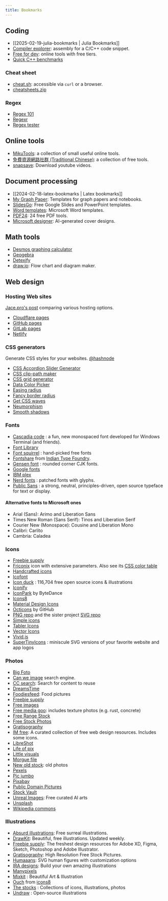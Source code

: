 ```yaml
---
title: Bookmarks
---
```


## Coding

- [[2025-02-19-julia-bookmarks | Julia Bookmarks]]
- [Compiler explorer](https://godbolt.org/): assembly for a C/C++ code snippet.
- [Free for dev](https://free-for.dev/): online tools with free tiers.
- [Quick C++ benchmarks](https://quick-bench.com/)

### Cheat sheet

- [cheat.sh](https://cheat.sh/): accessible via `curl` or a browser.
- [cheatsheets.zip](https://cheatsheets.zip/)

### Regex

- [Regex 101](https://regex101.com/)
- [Regexr](https://regexr.com/)
- [Regex tester](https://www.regextester.com/)

## Online tools

- [MikuTools](https://tools.miku.ac/): a collection of small useful online tools.
- [免費資源網路社群 (Traditional Chinese)](https://free.com.tw/): a collection of free tools.
- [snapsave](https://snapsave.io): Download youtube videos.

## Document processing

- [[2024-02-18-latex-bookmarks | Latex bookmarks]]
- [My Graph Paper](https://www.mygraphpaper.com/): Templates for graph papers and notebooks.
- [SlidesGo](https://slidesgo.com/): Free Google Slides and PowerPoint templates.
- [Word templates](https://www.vertex42.com/WordTemplates/): Microsoft Word templates.
- [PDF24](https://tools.pdf24.org/en/): 24 free PDF tools.
- [Microsoft designer](https://designer.microsoft.com/): AI-generated cover designs.

## Math tools

- [Desmos graphing calculator](https://www.desmos.com/calculator)
- [Geogebra](https://www.geogebra.org/)
- [Detexify](https://detexify.kirelabs.org/classify.html)
- [draw.io](https://www.draw.io/): Flow chart and diagram maker.

## Web design

### Hosting Web sites

[Jace.pro's post](https://jace.pro/post/2020-12-17-cloudflare-pages-netlify-zeit-github-pages-and-gitlab-pages-where-to-host/) comparing various hosting options.

- [Cloudflare pages](https://pages.cloudflare.com)
- [GitHub pages](https://docs.github.com/en/pages)
- [GitLab pages](https://docs.gitlab.com/ee/user/project/pages/)
- [Netlify](https://www.netlify.com/)

### CSS generators

Generate CSS styles for your websites. [@hashnode](https://denic.hashnode.dev/css-generators)

- [CSS Accordion Slider Generator](https://accordionslider.com/)
- [CSS clip-path maker](https://bennettfeely.com/clippy/)
- [CSS grid generator](https://cssgrid-generator.netlify.app/)
- [Data Color Picker](https://learnui.design/tools/data-color-picker.html)
- [Easing radius](https://larsenwork.com/easing-gradients)
- [Fancy border radius](https://9elements.github.io/fancy-border-radius/)
- [Get CSS waves](https://getwaves.io/)
- [Neumorphism](https://neumorphism.io/)
- [Smooth shadows](https://shadows.brumm.af/)

### Fonts

- [Cascadia code](https://github.com/microsoft/cascadia-code) : a fun, new monospaced font developed for Windows Terminal (and friends).
- [Font Library](https://fontlibrary.dev/)
- [Font squirrel](https://www.fontsquirrel.com/) : hand-picked free fonts
- [Fontshare](https://www.fontshare.com/) from [Indian Type Foundry](https://www.indiantypefoundry.com/).
- [Gensen font](https://github.com/ButTaiwan/gensen-font) : rounded corner CJK fonts.
- [Google fonts](https://fonts.google.com/)
- [IBM plex](https://github.com/IBM/plex)
- [Nerd fonts](https://www.nerdfonts.com/) : patched fonts with glyphs.
- [Public Sans](https://github.com/uswds/public-sans) : a strong, neutral, principles-driven, open source typeface for text or display.

#### Alternative fonts to Microsoft ones

- Arial (Sans): Arimo and Liberation Sans
- Times New Roman (Sans Serif): Tinos and Liberation Serif
- Courier New (Monospace): Cousine and Liberation Mono
- Calibri: Carlito
- Cambria: Caladea

### Icons

- [Freebie supply](https://freebiesupply.com/)
- [Friconix](https://friconix.com/) icon with extensive parameters. Also see its [CSS color table](https://lucidar.me/en/web-dev/css-color-list/)
- [Handcrafted icons](https://www.zwicon.com/)
- [Icofont](https://icofont.com/)
- [Icon duck](https://iconduck.com) : 116,704 free open source icons & illustrations
- [Iconify](https://iconify.design/)
- [IconPark](https://iconpark.bytedance.com/official) by ByteDance
- [Icons8](https://icons8.com/)
- [Material Design Icons](https://materialdesignicons.com/)
- [Octicons](https://primer.style/octicons/) by GitHub
- [PNG repo](https://www.pngrepo.com/) and the sister project [SVG repo](https://www.svgrepo.com/)
- [Simple icons](https://simpleicons.org/)
- [Tabler Icons](https://tabler.io/icons)
- [Vector Icons](https://iconscout.com/unicons)
- [Vivid.js](https://webkul.github.io/vivid/)
- [SuperTinyIcons](https://github.com/edent/SuperTinyIcons) : miniscule SVG versions of your favorite website and app logos

### Photos

- [Big Foto](https://bigfoto.com/)
- [Can we image](https://canweimage.com/) search engine.
- [CC search](https://search.creativecommons.org/): Search for content to reuse
- [DreamsTime](https://www.dreamstime.com/)
- [Foodiesfeed](http://foodiesfeed.com/): Food pictures
- [Freebie supply](https://freebiesupply.com/)
- [Free images](https://www.freeimages.com/)
- [Free media goo](https://www.freemediagoo.com/): includes texture photos (e.g. rust, concrete)
- [Free Range Stock](https://freerangestock.com/)
- [Free Stock Photos](https://picjumbo.com/)
- [Gratisography](https://gratisography.com/)
- [IM free](https://imcreator.com/free): A curated collection of free web design resources. Includes some icons.
- [LibreShot](https://libreshot.com/)
- [Life of pix](https://www.lifeofpix.com/)
- [Little visuals](https://littlevisuals.co/)
- [Morgue file](https://morguefile.com/)
- [New old stock](https://nos.twnsnd.co/): old photos
- [Pexels](https://www.pexels.com/)
- [Pic jumbo](https://picjumbo.com/)
- [Pixabay](https://pixabay.com/)
- [Public Domain Pictures](https://www.publicdomainpictures.net/en/)
- [Stock Vault](https://www.stockvault.net/)
- [Unreal Images](https://unrealimages.com/): Free curated AI arts
- [Unsplash](https://unsplash.com/)
- [Wikipedia commons](https://commons.wikimedia.org/wiki/Main_Page)

### Illustrations

- [Absurd illustrations](https://absurd.design/): Free surreal illustrations.
- [DrawKit](https://www.drawkit.io/): Beautiful, free illustrations. Updated weekly.
- [Freebie supply](https://freebiesupply.com/): The freshest design resources for Adobe XD, Figma, Sketch, Photoshop and Adobe Illustrator.
- [Gratisography](https://gratisography.com/): High Resolution Free Stock Pictures.
- [Humaaans](https://www.humaaans.com/): SVG human figures with customization options
- [IRA designs](https://iradesign.io/): Build your own amazing illustrations
- [Manypixels](https://www.manypixels.co/gallery/)
- [Mixkit](https://mixkit.co/) : Beautiful Art & Illustration
- [Ouch](https://icons8.com/illustrations) from [icons8](https://icons8.com/)
- [The stocks](http://thestocks.im) : Collections of icons, illustrations, photos
- [Undraw](https://undraw.co/) : Open-source illustrations
